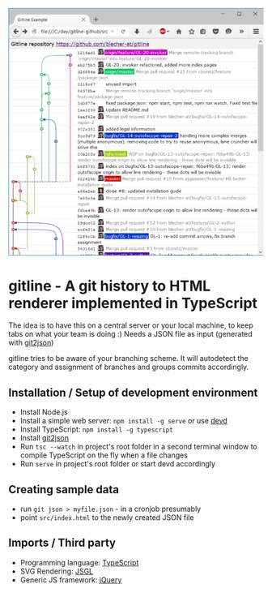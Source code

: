 ![gitline sample](https://github.com/blecher-at/gitline/blob/master/doc/gitline.png)

gitline - A git history to HTML renderer implemented in TypeScript
===========

The idea is to have this on a central server or your local machine, to keep tabs on what your team is doing :)
Needs a JSON file as input (generated with [git2json](https://github.com/blecher-at/git2json))

gitline tries to be aware of your branching scheme. It will autodetect the category and assignment of branches and groups commits accordingly.

Installation / Setup of development environment
------------------
- Install Node.js
- Install a simple web server: `npm install -g serve` or use [devd](https://github.com/cortesi/devd)
- Install TypeScript: `npm install -g typescript`
- Install [git2json](https://github.com/blecher-at/git2json)
- Run `tsc --watch` in project's root folder in a second terminal window to compile TypeScript on the fly when a file changes
- Run `serve` in project's root folder or start devd accordingly

Creating sample data
------------------
- run `git json > myfile.json` - in a cronjob presumably
- point `src/index.html` to the newly created JSON file

Imports / Third party
------------------
- Programming language: [TypeScript](http://www.typescriptlang.org/)
- SVG Rendering: [JSGL](http://www.jsgl.org/)  
- Generic JS framework: [jQuery](https://jquery.org/)
